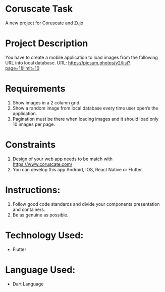 # Coruscate Task

A new project for Coruscate and Zujo

# Project Description

You have to create a mobile application to load images from the following URL
into local database.
URL: https://picsum.photos/v2/list?page=1&limit=10

# Requirements

1) Show images in a 2 column grid.
2) Show a random image from local database every time user open’s the
   application.
3) Pagination must be there when loading images and it should load only 10 images
   per page.
   
# Constraints

1) Design of your web app needs to be match with https://www.coruscate.com/
2) You can develop this app Android, IOS, React Native or Flutter.

# Instructions:
1) Follow good code standards and divide your components presentation and
   containers.
2) Be as genuine as possible.

# Technology Used:

* Flutter

# Language Used:

* Dart Language





